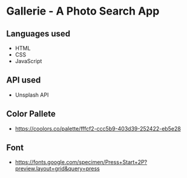 # Gallerie - A Photo Search App

## Languages used
- HTML
- CSS
- JavaScript

## API used 
- Unsplash API

## Color Pallete
- https://coolors.co/palette/fffcf2-ccc5b9-403d39-252422-eb5e28

## Font
- https://fonts.google.com/specimen/Press+Start+2P?preview.layout=grid&query=press
